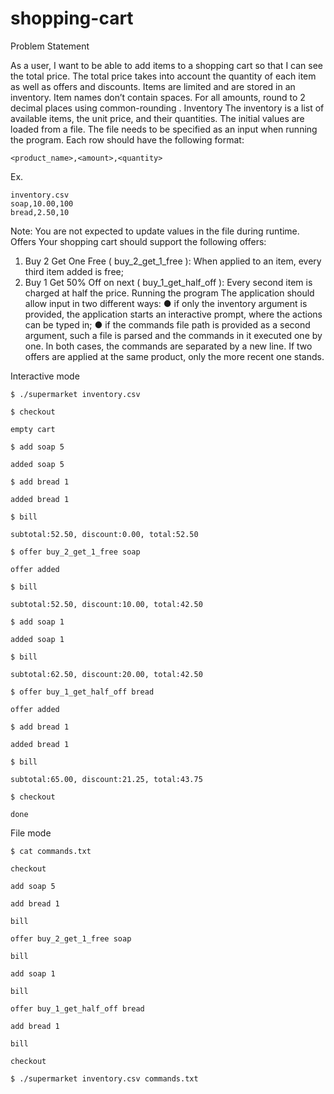 # shopping-cart

Problem Statement

As a user, I want to be able to add items to a shopping cart so that I can see the total
price. The total price takes into account the quantity of each item as well as offers and
discounts. Items are limited and are stored in an inventory. Item names don’t contain
spaces. For all amounts, round to 2 decimal places using common-rounding .
Inventory
The inventory is a list of available items, the unit price, and their quantities. The initial
values are loaded from a file. The file needs to be specified as an input when running
the program.
Each row should have the following format:
```
<product_name>,<amount>,<quantity>

```
Ex.
```
inventory.csv
soap,10.00,100
bread,2.50,10
```
Note: You are not expected to update values in the file during runtime.
Offers
Your shopping cart should support the following offers:
1. Buy 2 Get One Free ( buy_2_get_1_free ): When applied to an item, every third
item added is free;
2. Buy 1 Get 50% Off on next ( buy_1_get_half_off ): Every second item is charged
at half the price.
Running the program
The application should allow input in two different ways:
● if only the inventory argument is provided, the application starts an interactive
prompt, where the actions can be typed in;
● if the commands file path is provided as a second argument, such a file is parsed
and the commands in it executed one by one.
In both cases, the commands are separated by a new line. If two offers are applied at
the same product, only the more recent one stands.

Interactive mode
```
$ ./supermarket inventory.csv

$ checkout

empty cart

$ add soap 5

added soap 5

$ add bread 1

added bread 1

$ bill

subtotal:52.50, discount:0.00, total:52.50

$ offer buy_2_get_1_free soap

offer added

$ bill

subtotal:52.50, discount:10.00, total:42.50

$ add soap 1

added soap 1

$ bill

subtotal:62.50, discount:20.00, total:42.50

$ offer buy_1_get_half_off bread

offer added

$ add bread 1

added bread 1

$ bill

subtotal:65.00, discount:21.25, total:43.75

$ checkout

done
```


File mode
```
$ cat commands.txt

checkout

add soap 5

add bread 1

bill

offer buy_2_get_1_free soap

bill

add soap 1

bill

offer buy_1_get_half_off bread

add bread 1

bill

checkout

$ ./supermarket inventory.csv commands.txt
```
